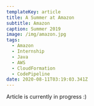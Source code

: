 ```yaml
---
templateKey: article
title: A Summer at Amazon
subtitle: Amazon
caption: Summer 2019
image: /img/amazon.jpg
tags:
  - Amazon
  - Internship
  - Java
  - AWS
  - CloudFormation
  - CodePipeline
date: 2020-08-11T03:19:03.341Z
---
```

Article is currently in progress :)